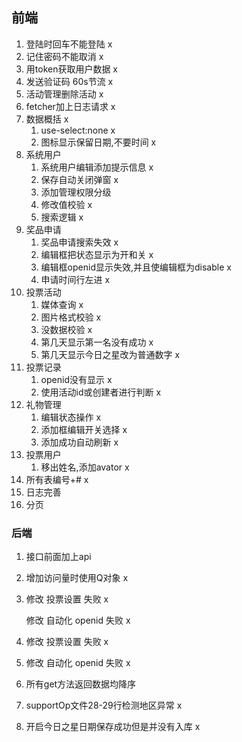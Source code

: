 ## 前端

1. 登陆时回车不能登陆 x
2. 记住密码不能取消 x
3. 用token获取用户数据 x
4. 发送验证码 60s节流 x
5. 活动管理删除活动 x
6. fetcher加上日志请求 x
7. 数据概括 x
   1. use-select:none x
   2. 图标显示保留日期,不要时间 x
8. 系统用户
   1. 系统用户编辑添加提示信息 x
   2. 保存自动关闭弹窗 x
   3. 添加管理权限分级
   4. 修改值校验 x
   5. 搜索逻辑 x
9. 奖品申请
   1. 奖品申请搜索失效 x
   2. 编辑框把状态显示为开和关 x
   3. 编辑框openid显示失效,并且使编辑框为disable x
   4. 申请时间行左进 x
10. 投票活动
    1. 媒体查询 x
    2. 图片格式校验 x
    3. 没数据校验 x
    4. 第几天显示第一名没有成功 x
    5. 第几天显示今日之星改为普通数字 x
11. 投票记录
    1. openid没有显示 x
    2. 使用活动id或创建者进行判断 x
12. 礼物管理
    1. 编辑状态操作 x
    2. 添加框编辑开关选择 x
    3. 添加成功自动刷新 x
13. 投票用户
    1. 移出姓名,添加avator x
14. 所有表编号+# x
15. 日志完善
16. 分页




### 后端

1. 接口前面加上api

2. 增加访问量时使用Q对象 x

3. 修改 投票设置 失败 x

   修改 自动化 openid 失败 x

4. 修改 投票设置 失败 x

5. 修改 自动化 openid 失败 x

6. 所有get方法返回数据均降序

7. supportOp文件28-29行检测地区异常 x

8. 开启今日之星日期保存成功但是并没有入库 x

   
